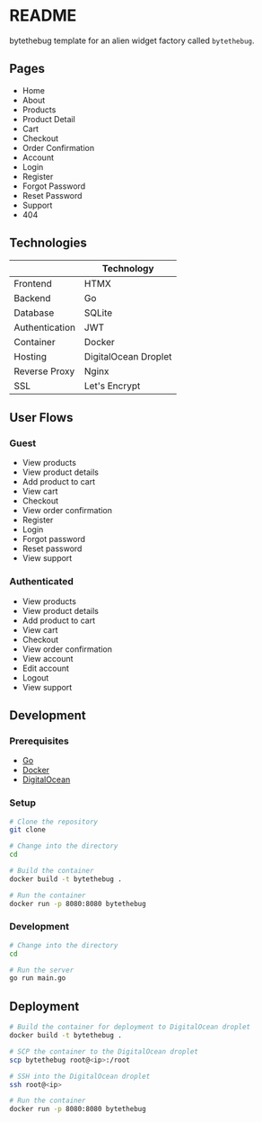 # README

bytethebug template for an alien widget factory called `bytethebug`.

## Pages

- Home
- About
- Products
- Product Detail
- Cart
- Checkout
- Order Confirmation
- Account
- Login
- Register
- Forgot Password
- Reset Password
- Support
- 404

## Technologies

|  | Technology |
| --- | --- |
| Frontend | HTMX |
| Backend | Go |
| Database | SQLite |
| Authentication | JWT |
| Container | Docker |
| Hosting | DigitalOcean Droplet |
| Reverse Proxy | Nginx |
| SSL | Let's Encrypt |

## User Flows

### Guest

- View products
- View product details
- Add product to cart
- View cart
- Checkout
- View order confirmation
- Register
- Login
- Forgot password
- Reset password
- View support

### Authenticated

- View products
- View product details
- Add product to cart
- View cart
- Checkout
- View order confirmation
- View account
- Edit account
- Logout
- View support

## Development

### Prerequisites

- [Go](https://golang.org/dl/)
- [Docker](https://www.docker.com/products/docker-desktop)
- [DigitalOcean](https://www.digitalocean.com/)

### Setup

```sh
# Clone the repository
git clone

# Change into the directory
cd

# Build the container
docker build -t bytethebug .

# Run the container
docker run -p 8080:8080 bytethebug
```

### Development

```sh
# Change into the directory
cd

# Run the server
go run main.go
```

## Deployment

```sh
# Build the container for deployment to DigitalOcean droplet
docker build -t bytethebug .

# SCP the container to the DigitalOcean droplet
scp bytethebug root@<ip>:/root

# SSH into the DigitalOcean droplet
ssh root@<ip>

# Run the container
docker run -p 8080:8080 bytethebug
```

